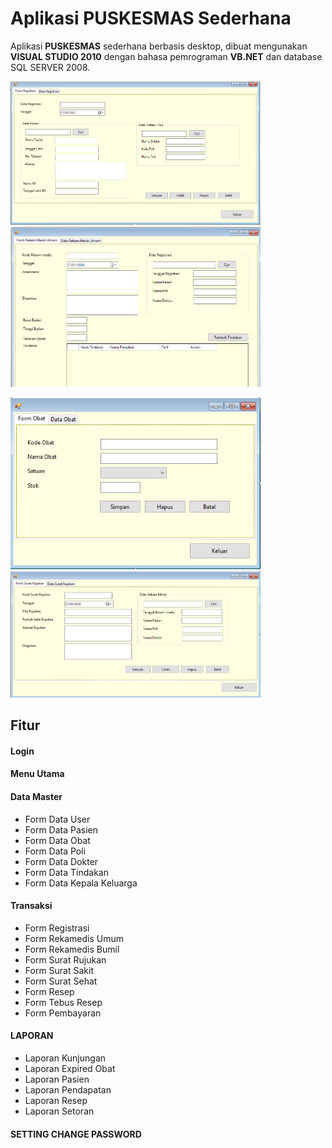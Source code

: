 # Aplikasi PUSKESMAS Sederhana

Aplikasi <b>PUSKESMAS</b> sederhana berbasis desktop, dibuat mengunakan <b>VISUAL STUDIO 2010</b> dengan bahasa pemrograman <b>VB.NET</b> dan database SQL SERVER 2008.

<img src="PAGE1.PNG" width="400" alt="Aplikasi Puskesmas Sederhana"></img>
<img src="PAGE2.PNG" width="400" alt="Aplikasi Puskesmas Sederhana"></img><br/>

<img src="PAGE3.PNG" width="400" alt="Aplikasi Puskesmas Sederhana"></img>
<img src="PAGE4.PNG" width="400" alt="Aplikasi Puskesmas Sederhana"></img>

## Fitur
#### Login
#### Menu Utama
#### Data Master
- Form Data User
- Form Data Pasien
- Form Data Obat
- Form Data Poli
- Form Data Dokter
- Form Data Tindakan
- Form Data Kepala Keluarga
#### Transaksi
- Form Registrasi
- Form Rekamedis Umum
- Form Rekamedis Bumil
- Form Surat Rujukan
- Form Surat Sakit
- Form Surat Sehat
- Form Resep
- Form Tebus Resep
- Form Pembayaran
#### LAPORAN
- Laporan Kunjungan
- Laporan Expired Obat
- Laporan Pasien
- Laporan Pendapatan
- Laporan Resep
- Laporan Setoran
#### SETTING CHANGE PASSWORD
